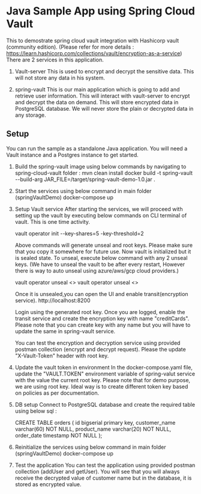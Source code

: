 # Java Sample App using Spring Cloud Vault

This to demostrate spring cloud vault integration with Hashicorp vault (community edition).
(Please refer for more details : https://learn.hashicorp.com/collections/vault/encryption-as-a-service)
There are 2 services in this application.
1. Vault-server
   This is used to encrypt and decrypt the sensitive data. This will not store any data in his system.

2. spring-vault 
   This is our main application which is going to add and retrieve user information. This will interact with vault-server to encrypt and decrypt the data on demand.
   This will store encrypted data in PostgreSQL database. We will never store the plain or decrypted data in any storage.


## Setup

You can run the sample as a standalone Java application. You will need a Vault instance and a Postgres instance to get started.

1. Build the spring-vault image using below commands by navigating to spring-cloud-vault folder :
   mvn clean install
   docker build -t spring-vault --build-arg JAR_FILE=/target/spring-vault-demo-1.0.jar .

2. Start the services using below command in main folder (springVaultDemo)
   docker-compose up
  
3. Setup Vault service
   After starting the services, we will proceed with setting up the vault by executing below commands on CLI terminal of vault. This is one time activity.

   vault operator init --key-shares=5 -key-threshold=2

   Above commands will generate unseal and root keys. Please make sure that you copy it somewhere for future use.
   Now vault is initialized but it is sealed state. To unseal, execute below command with any 2 unseal keys. (We have to unseal the vault to be after every restart, However there is way to auto unseal using azure/aws/gcp cloud providers.)

   vault operator unseal <<key1>>
   vault operator unseal <<key2>>

   Once it is unsealed,you can open the UI and enable transit(encryption service).
   http://localhost:8200

   Login using the generated root key. Once you are logged, enable the transit service and create the encryption key with name "creditCards".
   Please note that you can create key with any name but you will have to update the same in spring-vault service.

   You can test the encryption and decryption service using provided postman collection (encrypt and decrypt request).
   Please the update "X-Vault-Token" header with root key.

4. Update the vault token in environment
   In the docker-compose.yaml file, update the "VAULT.TOKEN" environment variable of spring-valut service with the value the current root key.
   Please note that for demo purpose, we are using root key. Ideal way is to create different token key based on policies as per documentation.

5. DB setup
   Connect to PostgreSQL database and create the required table using below sql :

   CREATE TABLE orders (
    id bigserial primary key,
    customer_name varchar(60) NOT NULL,
    product_name varchar(20) NOT NULL,
    order_date timestamp NOT NULL
  );

6. Reinitialize the services using below command in main folder (springVaultDemo)
   docker-compose up

7. Test the application
   You can test the application using provided postman collection (addUser and getUser). You will see that you will always receive the decrypted value of customer name but in the database, it is stored as encrypted value.